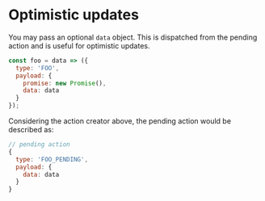 # Optimistic updates

You may pass an optional `data` object. This is dispatched from the pending action and is useful for optimistic updates.

```js
const foo = data => ({
  type: 'FOO',
  payload: {
    promise: new Promise(),
    data: data
  }
});
```

Considering the action creator above, the pending action would be described as:

```js
// pending action
{
  type: 'FOO_PENDING',
  payload: {
    data: data
  }
}
```
